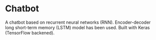 # Chatbot
A chatbot based on recurrent neural networks (RNN). Encoder-decoder long short-term memory (LSTM) model has been used. 
Built with Keras (TensorFlow backened).

